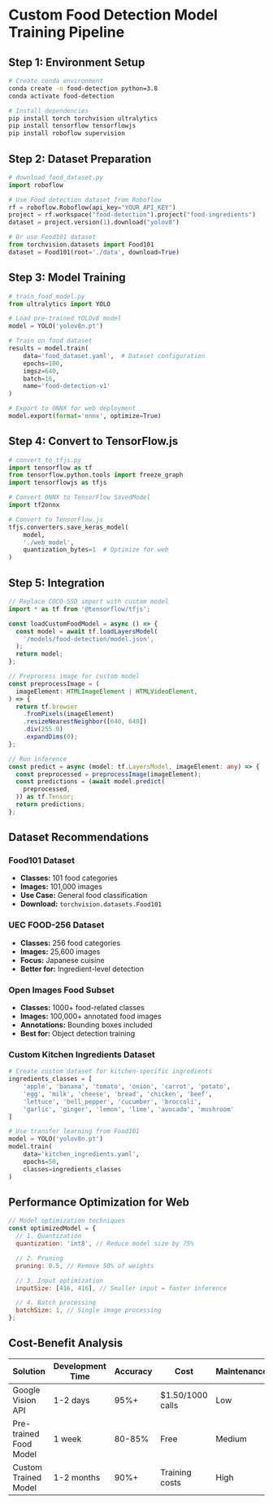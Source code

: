 # Custom Food Detection Model Training Pipeline

## Step 1: Environment Setup

```bash
# Create conda environment
conda create -n food-detection python=3.8
conda activate food-detection

# Install dependencies
pip install torch torchvision ultralytics
pip install tensorflow tensorflowjs
pip install roboflow supervision
```

## Step 2: Dataset Preparation

```python
# download_food_dataset.py
import roboflow

# Use Food detection dataset from Roboflow
rf = roboflow.Roboflow(api_key="YOUR_API_KEY")
project = rf.workspace("food-detection").project("food-ingredients")
dataset = project.version(1).download("yolov8")

# Or use Food101 dataset
from torchvision.datasets import Food101
dataset = Food101(root='./data', download=True)
```

## Step 3: Model Training

```python
# train_food_model.py
from ultralytics import YOLO

# Load pre-trained YOLOv8 model
model = YOLO('yolov8n.pt')

# Train on food dataset
results = model.train(
    data='food_dataset.yaml',  # Dataset configuration
    epochs=100,
    imgsz=640,
    batch=16,
    name='food-detection-v1'
)

# Export to ONNX for web deployment
model.export(format='onnx', optimize=True)
```

## Step 4: Convert to TensorFlow.js

```python
# convert_to_tfjs.py
import tensorflow as tf
from tensorflow.python.tools import freeze_graph
import tensorflowjs as tfjs

# Convert ONNX to TensorFlow SavedModel
import tf2onnx

# Convert to TensorFlow.js
tfjs.converters.save_keras_model(
    model,
    './web_model',
    quantization_bytes=1  # Optimize for web
)
```

## Step 5: Integration

```typescript
// Replace COCO-SSD import with custom model
import * as tf from '@tensorflow/tfjs';

const loadCustomFoodModel = async () => {
  const model = await tf.loadLayersModel(
    '/models/food-detection/model.json',
  );
  return model;
};

// Preprocess image for custom model
const preprocessImage = (
  imageElement: HTMLImageElement | HTMLVideoElement,
) => {
  return tf.browser
    .fromPixels(imageElement)
    .resizeNearestNeighbor([640, 640])
    .div(255.0)
    .expandDims(0);
};

// Run inference
const predict = async (model: tf.LayersModel, imageElement: any) => {
  const preprocessed = preprocessImage(imageElement);
  const predictions = (await model.predict(
    preprocessed,
  )) as tf.Tensor;
  return predictions;
};
```

## Dataset Recommendations

### Food101 Dataset

- **Classes:** 101 food categories
- **Images:** 101,000 images
- **Use Case:** General food classification
- **Download:** `torchvision.datasets.Food101`

### UEC FOOD-256 Dataset

- **Classes:** 256 food categories
- **Images:** 25,600 images
- **Focus:** Japanese cuisine
- **Better for:** Ingredient-level detection

### Open Images Food Subset

- **Classes:** 1000+ food-related classes
- **Images:** 100,000+ annotated food images
- **Annotations:** Bounding boxes included
- **Best for:** Object detection training

### Custom Kitchen Ingredients Dataset

```python
# Create custom dataset for kitchen-specific ingredients
ingredients_classes = [
    'apple', 'banana', 'tomato', 'onion', 'carrot', 'potato',
    'egg', 'milk', 'cheese', 'bread', 'chicken', 'beef',
    'lettuce', 'bell_pepper', 'cucumber', 'broccoli',
    'garlic', 'ginger', 'lemon', 'lime', 'avocado', 'mushroom'
]

# Use transfer learning from Food101
model = YOLO('yolov8n.pt')
model.train(
    data='kitchen_ingredients.yaml',
    epochs=50,
    classes=ingredients_classes
)
```

## Performance Optimization for Web

```javascript
// Model optimization techniques
const optimizedModel = {
  // 1. Quantization
  quantization: 'int8', // Reduce model size by 75%

  // 2. Pruning
  pruning: 0.5, // Remove 50% of weights

  // 3. Input optimization
  inputSize: [416, 416], // Smaller input = faster inference

  // 4. Batch processing
  batchSize: 1, // Single image processing
};
```

## Cost-Benefit Analysis

| Solution               | Development Time | Accuracy | Cost             | Maintenance |
| ---------------------- | ---------------- | -------- | ---------------- | ----------- |
| Google Vision API      | 1-2 days         | 95%+     | $1.50/1000 calls | Low         |
| Pre-trained Food Model | 1 week           | 80-85%   | Free             | Medium      |
| Custom Trained Model   | 1-2 months       | 90%+     | Training costs   | High        |
